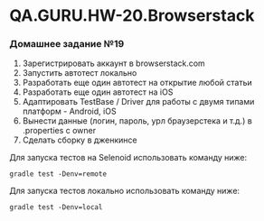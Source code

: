 # QA.GURU.HW-20.Browserstack
### Домашнее задание №19

1. Зарегистрировать аккаунт в browserstack.com
2. Запустить автотест локально
3. Разработать еще один автотест на открытие любой статьи
4. Разработать еще один автотест на iOS
5. Адаптировать TestBase / Driver для работы с двумя типами платформ - Android, iOS
6. Вынести данные (логин, пароль, урл браузерстека и т.д.) в .properties с owner
7. Сделать сборку в дженкинсе
  

Для запуска тестов на Selenoid использовать команду ниже:
```shell
gradle test -Denv=remote
```

Для запуска тестов локально использовать команду ниже:
```shell
gradle test -Denv=local
```
